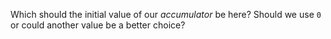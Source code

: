 Which should the initial value of our _accumulator_ be here? Should we use `0` or could another value be a better choice?
